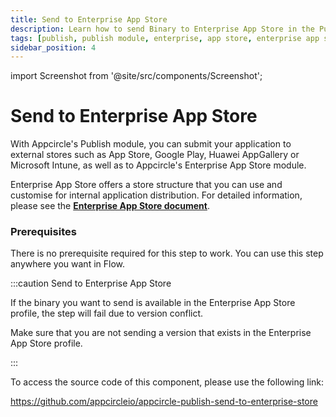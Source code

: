 ```yaml
---
title: Send to Enterprise App Store
description: Learn how to send Binary to Enterprise App Store in the Publish module of Appcircle
tags: [publish, publish module, enterprise, app store, enterprise app store, review]
sidebar_position: 4
---
```


import Screenshot from '@site/src/components/Screenshot';

# Send to Enterprise App Store

With Appcircle's Publish module, you can submit your application to external stores such as App Store, Google Play, Huawei AppGallery or Microsoft Intune, as well as to Appcircle's Enterprise App Store module.

Enterprise App Store offers a store structure that you can use and customise for internal application distribution. For detailed information, please see the [**Enterprise App Store document**](/enterprise-appstore).


### Prerequisites

There is no prerequisite required for this step to work. You can use this step anywhere you want in Flow.

<Screenshot url='https://cdn.appcircle.io/docs/assets/BE3973-sendEnterprise.png' />


:::caution Send to Enterprise App Store

If the binary you want to send is available in the Enterprise App Store profile, the step will fail due to version conflict.

Make sure that you are not sending a version that exists in the Enterprise App Store profile.

:::

To access the source code of this component, please use the following link:

https://github.com/appcircleio/appcircle-publish-send-to-enterprise-store